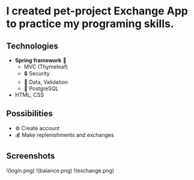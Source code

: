 # I created pet-project Exchange App to practice my programing skills.

## Technologies
- **Spring framework** 🌿
  - MVC (Thymeleaf)
  - 🔒 Security
  - 📖 Data, Validation
  - 🐘 PostgreSQL
- HTML, CSS 

## Possibilities
- ⚙️ Create account
- 💰 Make replenishments and exchanges

## Screenshots
!(login.png)
!(balance.png)
!(exchange.png)
